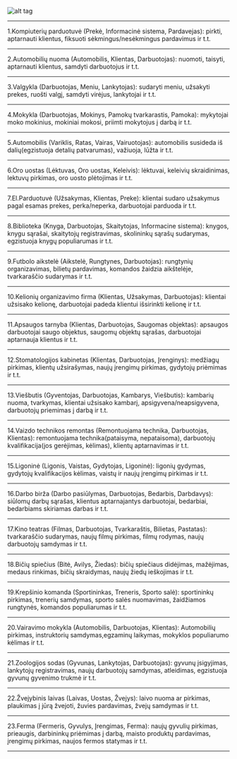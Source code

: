 ![alt tag](https://github.com/fontpoint/JAVA/blob/master/logo.png)
___
1.Kompiuterių parduotuvė (Prekė, Informacinė sistema, Pardavejas): 
pirkti, aptarnauti klientus, fiksuoti sėkmingus/nesėkmingus pardavimus ir t.t. 
___ 

2.Automobilių nuoma (Automobilis, Klientas, Darbuotojas): 
    nuomoti, taisyti, aptarnauti klientus, samdyti darbuotojus ir t.t.
___ 

3.Valgykla (Darbuotojas, Meniu, Lankytojas): 
    sudaryti meniu, užsakyti prekes, ruošti valgį, samdyti virėjus, lankytojai ir t.t.
___ 

4.Mokykla (Darbuotojas, Mokinys, Pamokų tvarkarastis, Pamoka): 
    mykytojai moko mokinius, mokiniai mokosi, priimti mokytojus į darbą ir t.t.
___ 

5.Automobilis (Variklis, Ratas, Vairas, Vairuotojas): 
    automobilis susideda iš dalių(egzistuoja detalių patvarumas), važiuoja, lūžta ir t.t.
___ 

6.Oro uostas (Lėktuvas, Oro uostas, Keleivis): 
    lėktuvai, keleivių skraidinimas, lektuvų pirkimas, oro uosto plėtojimas ir t.t.
___ 

7.El.Parduotuvė (Užsakymas, Klientas, Preke): 
    klientai sudaro užsakymus pagal esamas prekes, perka/neperka, darbuotojai parduoda ir t.t.
___ 

8.Biblioteka (Knyga, Darbuotojas, Skaitytojas, Informacine sistema): 
    knygos, knygu sąrašai, skaitytojų registravimas, skolininkų sąrašų sudarymas, egzistuoja knygų populiarumas ir t.t.
___ 

9.Futbolo aikstelė (Aikstelė, Rungtynes, Darbuotojas): 
    rungtynių organizavimas, bilietų pardavimas, komandos žaidzia aikštelėje, tvarkaraščio sudarymas ir t.t.
___ 

10.Kelionių organizavimo firma (Klientas, Užsakymas, Darbuotojas): 
    klientai užsisako kelionę, darbuotojai padeda klientui išsirinkti kelionę ir t.t.
___ 

11.Apsaugos tarnyba (Klientas, Darbuotojas, Saugomas objektas): 
    apsaugos darbuotojai saugo objektus, saugomų objektų sąrašas, darbuotojai aptarnauja klientus ir t.t.
___ 

12.Stomatologijos kabinetas (Klientas, Darbuotojas, Įrenginys): 
    medžiagų pirkimas, klientų užsirašymas, naujų įrengimų pirkimas, gydytojų priėmimas ir t.t.
___ 

13.Viešbutis (Gyventojas, Darbuotojas, Kambarys, Viešbutis): 
    kambarių nuoma, tvarkymas, klientai užsisako kambarį, apsigyvena/neapsigyvena, darbuotojų priemimas į darbą ir t.t.
___ 

14.Vaizdo technikos remontas (Remontuojama technika, Darbuotojas, Klientas): 
    remontuojama technika(pataisyma, nepataisoma), darbuotojų kvalifikacija(jos gerėjimas, kėlimas), klientų aptarnavimas ir t.t.
___ 

15.Ligoninė (Ligonis, Vaistas, Gydytojas, Ligoninė): 
    ligonių gydymas, gydytojų kvalifikacijos kėlimas, vaistų ir naujų įrengimų pirkimas ir t.t.
___ 

16.Darbo birža (Darbo pasiūlymas, Darbuotojas, Bedarbis, Darbdavys): 
    siūlomų darbų sąrašas, klientus aptarnajantys darbuotojai, bedarbiai, bedarbiams skiriamas darbas ir t.t.
___ 

17.Kino teatras (Filmas, Darbuotojas, Tvarkaraštis, Bilietas, Pastatas): 
    tvarkaraščio sudarymas, naujų filmų pirkimas, filmų rodymas, naujų darbuotojų samdymas ir t.t.
___ 

18.Bičių spiečius (Bitė, Avilys, Žiedas): 
    bičių spiečiaus didėjimas, mažėjimas, medaus rinkimas, bičių skraidymas, naujų žiedų ieškojimas ir t.t.
___ 

19.Krepšinio komanda (Sportininkas, Treneris, Sporto salė): 
    sportininkų pirkimas, trenerių samdymas, sporto salės nuomavimas, žaidžiamos rungtynės, komandos populiarumas ir t.t.
___ 

20.Vairavimo mokykla (Automobilis, Darbuotojas, Klientas): 
    Automobilių pirkimas, instruktorių samdymas,egzaminų laikymas, mokyklos populiarumo kėlimas ir t.t.
___ 

21.Zoologijos sodas (Gyvunas, Lankytojas, Darbuotojas): 
    gyvunų įsigyjimas, lankytojų registravimas, naujų darbuotojų samdymas, atleidimas, egzistuoja gyvunų gyvenimo trukmė ir t.t.
___ 

22.Žvejybinis laivas (Laivas, Uostas, Žvejys): 
    laivo nuoma ar pirkimas, plaukimas į jūrą žvejoti, žuvies pardavimas, žvejų samdymas ir t.t.
___ 

23.Ferma (Fermeris, Gyvulys, Įrengimas, Ferma): 
    naujų gyvulių pirkimas, prieaugis, darbininkų priėmimas į darbą, maisto produktų pardavimas, įrengimų pirkimas, naujos fermos statymas ir t.t.
___ 

